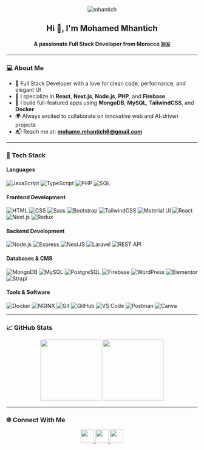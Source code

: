 <p align="center">
  <img src="https://komarev.com/ghpvc/?username=mhantich&label=Profile%20views&color=0e75b6&style=flat" alt="mhantich" />
</p>

<h2 align="center">Hi 👋, I'm Mohamed Mhantich</h2>
<h4 align="center">A passionate Full Stack Developer from Morocco 🇲🇦</h4>

---

### 💻 About Me

- 🧠 Full Stack Developer with a love for clean code, performance, and elegant UI  
- 💬 I specialize in **React**, **Next.js**, **Node.js**, **PHP**, and **Firebase**  
- 🔧 I build full-featured apps using **MongoDB**, **MySQL**, **TailwindCSS**, and **Docker**  
- 🌍 Always excited to collaborate on innovative web and AI-driven projects  
- 📬 Reach me at: **mohame.mhantich6@gmail.com**

---

### 🚀 Tech Stack

#### Languages
![JavaScript](https://img.shields.io/badge/-JavaScript-F7DF1E?style=flat&logo=javascript&logoColor=black)
![TypeScript](https://img.shields.io/badge/-TypeScript-3178C6?style=flat&logo=typescript&logoColor=white)
![PHP](https://img.shields.io/badge/-PHP-777BB4?style=flat&logo=php&logoColor=white)
![SQL](https://img.shields.io/badge/-SQL-4479A1?style=flat&logo=mysql&logoColor=white)

#### Frontend Development
![HTML](https://img.shields.io/badge/-HTML5-E34F26?style=flat&logo=html5&logoColor=white)
![CSS](https://img.shields.io/badge/-CSS3-1572B6?style=flat&logo=css3)
![Sass](https://img.shields.io/badge/-Sass-CC6699?style=flat&logo=sass&logoColor=white)
![Bootstrap](https://img.shields.io/badge/-Bootstrap-563D7C?style=flat&logo=bootstrap&logoColor=white)
![TailwindCSS](https://img.shields.io/badge/-TailwindCSS-38B2AC?style=flat&logo=tailwind-css&logoColor=white)
![Material UI](https://img.shields.io/badge/-Material--UI-0081CB?style=flat&logo=mui&logoColor=white)
![React](https://img.shields.io/badge/-React-61DAFB?style=flat&logo=react&logoColor=black)
![Next.js](https://img.shields.io/badge/-Next.js-000000?style=flat&logo=next.js&logoColor=white)
![Redux](https://img.shields.io/badge/-Redux-764ABC?style=flat&logo=redux&logoColor=white)

#### Backend Development
![Node.js](https://img.shields.io/badge/-Node.js-339933?style=flat&logo=node.js&logoColor=white)
![Express](https://img.shields.io/badge/-Express.js-000000?style=flat&logo=express&logoColor=white)
![NestJS](https://img.shields.io/badge/-NestJS-E0234E?style=flat&logo=nestjs&logoColor=white)
![Laravel](https://img.shields.io/badge/-Laravel-FF2D20?style=flat&logo=laravel&logoColor=white)
![REST API](https://img.shields.io/badge/-REST%20API-00599C?style=flat)

#### Databases & CMS
![MongoDB](https://img.shields.io/badge/-MongoDB-47A248?style=flat&logo=mongodb&logoColor=white)
![MySQL](https://img.shields.io/badge/-MySQL-4479A1?style=flat&logo=mysql&logoColor=white)
![PostgreSQL](https://img.shields.io/badge/-PostgreSQL-4169E1?style=flat&logo=postgresql&logoColor=white)
![Firebase](https://img.shields.io/badge/-Firebase-FFCA28?style=flat&logo=firebase&logoColor=black)
![WordPress](https://img.shields.io/badge/-WordPress-21759B?style=flat&logo=wordpress&logoColor=white)
![Elementor](https://img.shields.io/badge/-Elementor-92003B?style=flat&logo=elementor&logoColor=white)
![Strapi](https://img.shields.io/badge/-Strapi-2F2E8B?style=flat&logo=strapi&logoColor=white)

#### Tools & Software
![Docker](https://img.shields.io/badge/-Docker-2496ED?style=flat&logo=docker&logoColor=white)
![NGINX](https://img.shields.io/badge/-NGINX-009639?style=flat&logo=nginx&logoColor=white)
![Git](https://img.shields.io/badge/-Git-F05032?style=flat&logo=git&logoColor=white)
![GitHub](https://img.shields.io/badge/-GitHub-181717?style=flat&logo=github&logoColor=white)
![VS Code](https://img.shields.io/badge/-VSCode-007ACC?style=flat&logo=visual-studio-code&logoColor=white)
![Postman](https://img.shields.io/badge/-Postman-FF6C37?style=flat&logo=postman&logoColor=white)
![Canva](https://img.shields.io/badge/-Canva-00C4CC?style=flat&logo=canva&logoColor=white)

---

### 📈 GitHub Stats

<div align="center">
  <img src="https://github-readme-stats.vercel.app/api?username=mhantich&show_icons=true&count_private=true&theme=dracula&hide_border=false" height="160" />
  <img src="https://github-readme-stats.vercel.app/api/top-langs/?username=mhantich&layout=compact&langs_count=6&theme=dracula&hide_border=false" height="160" />
</div>

---

### 🌐 Connect With Me

<div align="center">
  <a href="https://www.linkedin.com/in/mohamed-mhantich-213704232/" target="_blank">
    <img src="https://img.shields.io/static/v1?message=LinkedIn&logo=linkedin&label=&color=0077B5&logoColor=white&style=for-the-badge" height="35" />
  </a>
  <a href="mailto:mohame.mhantich6@gmail.com">
    <img src="https://img.shields.io/static/v1?message=Gmail&logo=gmail&label=&color=D14836&logoColor=white&style=for-the-badge" height="35" />
  </a>
  <a href="https://www.instagram.com/mhantichdev/" target="_blank">
    <img src="https://img.shields.io/static/v1?message=Instagram&logo=instagram&label=&color=E4405F&logoColor=white&style=for-the-badge" height="35" />
  </a>
</div>
